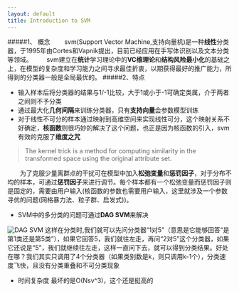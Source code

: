 ```yaml
---
layout: default
title: Introduction to SVM
---
```

#####1、 概念
　　svm(Support Vector Machine,支持向量机)是一种**线性**分类器，于1995年由Cortes和Vapnik提出，目前已经应用在手写体识别以及文本分类等领域。
　　svm建立在**统计**学习理论中的**VC维理论**和**结构风险最小化**的基础之上，在模型的复杂度和学习能力之间寻求最佳折衷，以期获得最好的推广能力，所得到的分类器一般是全局最优的。
#####2、特点
+ 输入样本后将分类器的结果与1/-1比较，大于1或小于-1可确定类属，介于两者之间则不予分类
+ 通过最大化**几何间隔**来训练分类器，只有**支持向量**会参数模型训练
+ 对于线性不可分的样本通过映射到高维空间来实现线性可分，这个映射关系不好确定，**核函数**则很巧妙的解决了这个问题，也正是因为核函数的引入，svm有效的克服了**维度之咒**
>The kernel trick is a method for computing similarity in the transformed space using the original attribute set.  

　　为了克服少量离群点的干扰可在模型中加入**松弛变量**和**惩罚因子**，对于分布不均的样本，可通过**惩罚因子**来进行调节。每个样本都有一个松弛变量而惩罚因子则是固定的，需要由用户输入(核函数的参数也需要用户输入，这里就涉及一个参数寻优的问题(网格暴力法、粒子群、启发式))。  

+ SVM中的多分类的问题可通过**DAG SVM**来解决

![DAG SVM](http://images.blogjava.net/blogjava_net/zhenandaci/WindowsLiveWriter/SVMSVM_CBFA/clip_image002_2.gif)
这样在分类时,我们就可以先问分类器“1对5”（意思是它能够回答“是第1类还是第5类”），如果它回答5，我们就往左走，再问“2对5”这个分类器，如果它还说是“5”，我们就继续往左走，这样一直问下去，就可以得到分类结果。好处在哪？我们其实只调用了4个分类器（如果类别数是k，则只调用k-1个），分类速度飞快，且没有分类重叠和不可分类现象

+ 时间复杂度
最坏的是O(Nsv^3)，这个还是挺高的